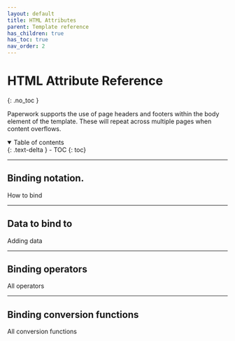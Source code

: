 ```yaml
---
layout: default
title: HTML Attributes
parent: Template reference
has_children: true
has_toc: true
nav_order: 2
---
```


# HTML Attribute Reference
{: .no_toc }

Paperwork supports the use of page headers and footers within the body element of the template. These will repeat across multiple pages when content overflows.

<details open markdown="block">
  <summary>
    Table of contents
  </summary>
  {: .text-delta }
- TOC
{: toc}
</details>

---

## Binding notation.

How to bind

---

## Data to bind to

Adding data

---

## Binding operators

All operators

---

## Binding conversion functions

All conversion functions
